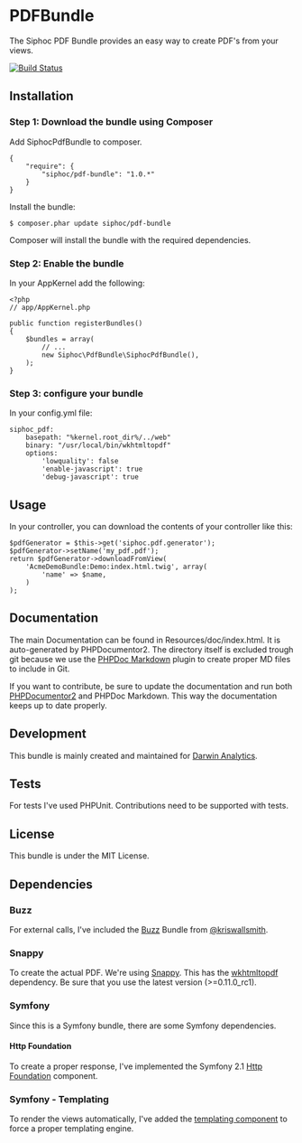 # PDFBundle
The Siphoc PDF Bundle provides an easy way to create PDF's from your views.

[![Build Status](https://travis-ci.org/siphoc/PdfBundle.png?branch=master)](https://travis-ci.org/siphoc/PdfBundle)

## Installation

### Step 1: Download the bundle using Composer
Add SiphocPdfBundle to composer.

    {
        "require": {
            "siphoc/pdf-bundle": "1.0.*"
        }
    }

Install the bundle:

    $ composer.phar update siphoc/pdf-bundle

Composer will install the bundle with the required dependencies.

### Step 2: Enable the bundle
In your AppKernel add the following:

    <?php
    // app/AppKernel.php

    public function registerBundles()
    {
        $bundles = array(
            // ...
            new Siphoc\PdfBundle\SiphocPdfBundle(),
        );
    }

### Step 3: configure your bundle
In your config.yml file:

    siphoc_pdf:
        basepath: "%kernel.root_dir%/../web"
        binary: "/usr/local/bin/wkhtmltopdf"
        options:
            'lowquality': false
            'enable-javascript': true
            'debug-javascript': true

## Usage

In your controller, you can download the contents of your controller like this:

    $pdfGenerator = $this->get('siphoc.pdf.generator');
    $pdfGenerator->setName('my_pdf.pdf');
    return $pdfGenerator->downloadFromView(
        'AcmeDemoBundle:Demo:index.html.twig', array(
            'name' => $name,
        )
    );

## Documentation
The main Documentation can be found in Resources/doc/index.html. It is
auto-generated by PHPDocumentor2. The directory itself is excluded trough git
because we use the [PHPDoc Markdown](https://github.com/evert/phpdoc-md) plugin
to create proper MD files to include in Git.

If you want to contribute, be sure to update the documentation and run both
[PHPDocumentor2](http://www.phpdoc.org/) and PHPDoc Markdown.
This way the documentation keeps up to date properly.

## Development
This bundle is mainly created and maintained for [Darwin Analytics](https://github.com/darwinanalytics/).

## Tests
For tests I've used PHPUnit. Contributions need to be supported with tests.

## License
This bundle is under the MIT License.

## Dependencies

### Buzz
For external calls, I've included the [Buzz](https://github.com/kriswallsmith/Buzz)
Bundle from [@kriswallsmith](https://github.com/kriswallsmith).

### Snappy
To create the actual PDF. We're using [Snappy](https://github.com/knplabs/snappy).
This has the [wkhtmltopdf](http://code.google.com/p/wkhtmltopdf/) dependency. Be
sure that you use the latest version (>=0.11.0_rc1).

### Symfony
Since this is a Symfony bundle, there are some Symfony dependencies.

#### Http Foundation
To create a proper response, I've implemented the Symfony 2.1 [Http Foundation](https://github.com/symfony/HttpFoundation)
component.

### Symfony - Templating
To render the views automatically, I've added the [templating component](https://github.com/symfony/Templating)
to force a proper templating engine.
